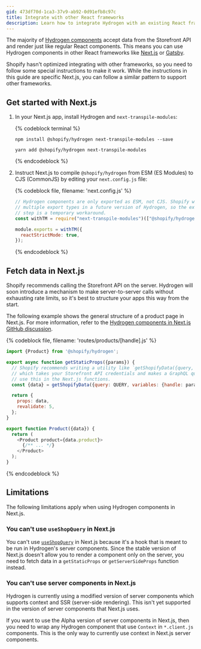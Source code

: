 ```yaml
---
gid: 473df70d-1ca3-37v9-ab92-0d91efb8c97c
title: Integrate with other React frameworks
description: Learn how to integrate Hydrogen with an existing React framework that you're using.
---
```


The majority of [Hydrogen components](https://shopify.dev/api/hydrogen/components) accept data from the Storefront API and render just like regular React components. This means you can use Hydrogen components in other React frameworks like [Next.js](https://nextjs.org/) or [Gatsby](https://www.gatsbyjs.com/).

Shopify hasn't optimized integrating with other frameworks, so you need to follow some special instructions to make it work. While the instructions in this guide are specific Next.js, you can follow a similar pattern to support other frameworks.

## Get started with Next.js

1. In your Next.js app, install Hydrogen and `next-transpile-modules`:

    {% codeblock terminal %}

    ```bash?filename: 'Terminal', title: 'npm'
    npm install @shopify/hydrogen next-transpile-modules --save
    ```

    ```bash?filename: 'Terminal', title: 'Yarn'
    yarn add @shopify/hydrogen next-transpile-modules
    ```

    {% endcodeblock %}

2. Instruct Next.js to compile `@shopify/hydrogen` from ESM (ES Modules) to CJS (CommonJS) by editing your `next.config.js` file:

    {% codeblock file, filename: 'next.config.js' %}

    ```js
    // Hydrogen components are only exported as ESM, not CJS. Shopify will support
    // multiple export types in a future version of Hydrogen, so the extra transpile
    // step is a temporary workaround.
    const withTM = require("next-transpile-modules")(["@shopify/hydrogen"]);

    module.exports = withTM({
      reactStrictMode: true,
    });
    ```

    {% endcodeblock %}

## Fetch data in Next.js

Shopify recommends calling the Storefront API on the server. Hydrogen will soon introduce a mechanism to make server-to-server calls without exhausting rate limits, so it's best to structure your apps this way from the start.

The following example shows the general structure of a product page in Next.js. For more information, refer to the [Hydrogen components in Next.js GitHub discussion](https://github.com/Shopify/hydrogen/discussions/240).

{% codeblock file, filename: 'routes/products/[handle].js' %}

```js
import {Product} from '@shopify/hydrogen';

export async function getStaticProps({params}) {
  // Shopify recommends writing a utility like `getShopifyData({query, variables})`,
  // which takes your Storefront API credentials and makes a GraphQL query. You can then
  // use this in the Next.js functions.
  const {data} = getShopifyData({query: QUERY, variables: {handle: params.handle}});

  return {
    props: data,
    revalidate: 5,
  };
}

export function Product({data}) {
  return (
    <Product product={data.product}>
      {/** ... */}
    </Product>
  );
}
```

{% endcodeblock %}

## Limitations

The following limitations apply when using Hydrogen components in Next.js.

### You can't use `useShopQuery` in Next.js

You can't use [`useShopQuery`](https://shopify.dev/api/hydrogen/hooks/global/useshopquery) in Next.js because it's a hook that is meant to be run in Hydrogen's server components. Since the stable version of Next.js doesn't allow you to render a component only on the server, you need to fetch data in a `getStaticProps` or `getServerSideProps` function instead.

### You can't use server components in Next.js

Hydrogen is currently using a modified version of server components which supports context and SSR (server-side rendering). This isn't yet supported in the version of server components that Next.js uses.

If you want to use the Alpha version of server components in Next.js, then you need to wrap any Hydrogen component that use `Context` in `*.client.js` components. This is the only way to currently use context in Next.js server components.
